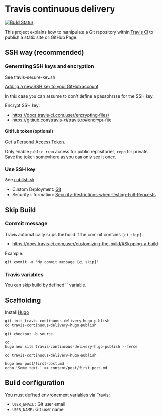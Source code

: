 # Travis continuous delivery

[![Build Status](https://travis-ci.org/ldez/travis-continuous-delivery-hugo-publish.svg?branch=hugo)](https://travis-ci.org/ldez/travis-continuous-delivery-hugo-publish)

This project explains how to manipulate a Git repository within [Travis CI](https://travis-ci.org) to publish a static site on GitHub Page.


## SSH way (recommended)

### Generating SSH keys and encryption

See [travis-secure-key.sh](doc/travis-secure-key.sh)

[Adding a new SSH key to your GitHub account](https://help.github.com/articles/adding-a-new-ssh-key-to-your-github-account/)

In this case you can assume to don't define a passphrase for the SSH key.

Encrypt SSH key:
- https://docs.travis-ci.com/user/encrypting-files/
- https://github.com/travis-ci/travis.rb#encrypt-file

#### GitHub token (optional)

Get a [Personal Access Token](https://github.com/settings/tokens).

Only enable `public_repo` access for public repositories, `repo` for private.
Save the token somewhere as you can only see it once.

### Use SSH key

See [publish.sh](.travis/publish.sh)

- Custom Deployment: [Git](https://docs.travis-ci.com/user/deployment/custom/#Git)
- Security information: [Security-Restrictions-when-testing-Pull-Requests](https://docs.travis-ci.com/user/pull-requests#Security-Restrictions-when-testing-Pull-Requests)


## Skip Build

### Commit message

Travis automatically skips the build if the commit contains `[ci skip]`.

- https://docs.travis-ci.com/user/customizing-the-build/#Skipping-a-build

Example:

```shell
git commit -m 'My commit message [ci skip]'
```

### Travis variables

You can skip build by defined `` variable.


## Scaffolding

Install [Hugo](https://gohugo.io/)

```shell
git init travis-continuous-delivery-hugo-publish
cd travis-continuous-delivery-hugo-publish

git checkout -b source

cd ..
hugo new site travis-continuous-delivery-hugo-publish --force

cd travis-continuous-delivery-hugo-publish

hugo new post/first-post.md
echo 'Some text.' >> content/post/first-post.md
```


## Build configuration

You must defined environement variables via Travis:
- `USER_EMAIL` : Git user email
- `USER_NAME` : Git user name
